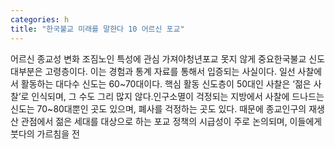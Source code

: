 ```yaml
---
categories: h
title: "한국불교 미래를 말한다 10 어르신 포교"
---
```

어르신 종교성 변화 조짐노인 특성에 관심 가져야청년포교 못지 않게 중요한국불교 신도 대부분은 고령층이다. 이는 경험과 통계 자료를 통해서 입증되는 사실이다. 일선 사찰에서 활동하는 대다수 신도는 60~70대이다. 핵심 활동 신도층이 50대인 사찰은 ‘젊은 사찰’로 인식되며, 그 수도 그리 많지 않다.인구소멸이 걱정되는 지방에서 사찰에 드나드는 신도는 70~80대뿐인 곳도 있으며, 폐사를 걱정하는 곳도 있다. 때문에 종교인구의 재생산 관점에서 젊은 세대를 대상으로 하는 포교 정책의 시급성이 주로 논의되며, 이들에게 붓다의 가르침을 전